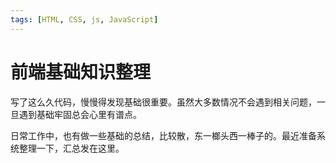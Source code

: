 ```yaml
---
tags: [HTML, CSS, js, JavaScript]
---
```


# 前端基础知识整理

写了这么久代码，慢慢得发现基础很重要。虽然大多数情况不会遇到相关问题，一旦遇到基础牢固总会心里有谱点。

日常工作中，也有做一些基础的总结，比较散，东一榔头西一棒子的。最近准备系统整理一下，汇总发在这里。
